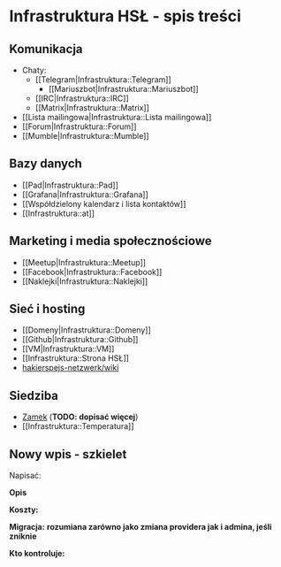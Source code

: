 # Infrastruktura HSŁ - spis treści

## Komunikacja

 * Chaty:
     * [[Telegram|Infrastruktura::Telegram]]
        * [[Mariuszbot|Infrastruktura::Mariuszbot]]
     * [[IRC|Infrastruktura::IRC]]
     * [[Matrix|Infrastruktura::Matrix]]
 * [[Lista mailingowa|Infrastruktura::Lista mailingowa]]
 * [[Forum|Infrastruktura::Forum]]
 * [[Mumble|Infrastruktura::Mumble]]

## Bazy danych

 * [[Pad|Infrastruktura::Pad]]
 * [[Grafana|Infrastruktura::Grafana]]
 * [[Współdzielony kalendarz i lista kontaktów]]
 * [[Infrastruktura::at]]

## Marketing i media społecznościowe

 * [[Meetup|Infrastruktura::Meetup]]
 * [[Facebook|Infrastruktura::Facebook]]
 * [[Naklejki|Infrastruktura::Naklejki]]

## Sieć i hosting

 * [[Domeny|Infrastruktura::Domeny]]
 * [[Github|Infrastruktura::Github]]
 * [[VM|Infrastruktura::VM]]
 * [[Infrastruktura::Strona HSŁ]]
 * [hakierspejs-netzwerk/wiki](http://www.github.com/hakierspejs/hakierspejs-netzwerk/wiki)

## Siedziba

 * [Zamek](https://github.com/hakierspejs/hsldz_totp_lock/tree/main/docs/) (**TODO: dopisać więcej**)
 * [[Infrastruktura::Temperatura]]

## Nowy wpis - szkielet

Napisać:

**Opis**

**Koszty:**

**Migracja:** __rozumiana zarówno jako zmiana providera jak i admina, jeśli zniknie__

**Kto kontroluje:**


